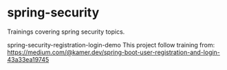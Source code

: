 # spring-security
Trainings covering spring security topics.

spring-security-registration-login-demo
This project follow training from: https://medium.com/@kamer.dev/spring-boot-user-registration-and-login-43a33ea19745